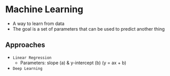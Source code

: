 # Machine Learning

- A way to learn from data
- The goal is a set of parameters that can be used to predict another thing

## Approaches

- `Linear Regression`
  - Parameters: slope (a) & y-intercept (b) (y = ax + b)
- `Deep Learning`

